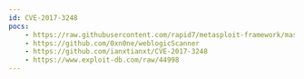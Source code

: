 ```yaml
---
id: CVE-2017-3248
pocs:
    - https://raw.githubusercontent.com/rapid7/metasploit-framework/master/modules/exploits/multi/misc/weblogic_deserialize_unicastref.rb
    - https://github.com/0xn0ne/weblogicScanner
    - https://github.com/ianxtianxt/CVE-2017-3248
    - https://www.exploit-db.com/raw/44998
---
```

